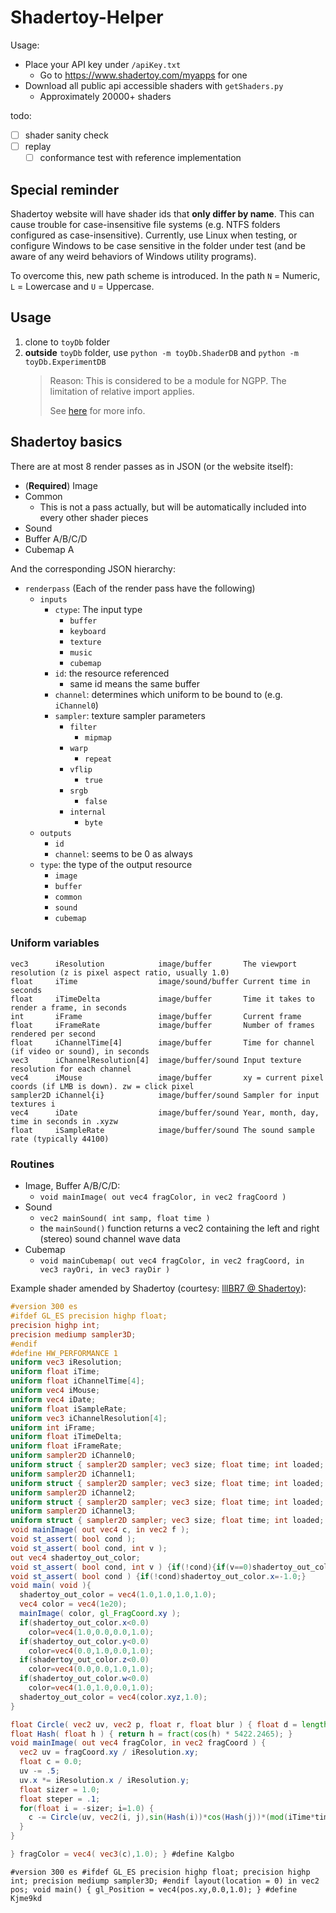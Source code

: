 # Shadertoy-Helper

Usage:
- Place your API key under `/apiKey.txt`
  - Go to https://www.shadertoy.com/myapps for one
- Download all public api accessible shaders with `getShaders.py`
  - Approximately 20000+ shaders

todo:
- [ ] shader sanity check
- [ ] replay
  - [ ] conformance test with reference implementation

## Special reminder

Shadertoy website will have shader ids that **only differ by name**. This can cause trouble for case-insensitive file systems (e.g. NTFS folders configured as case-insensitive). Currently, use Linux when testing, or configure Windows to be case sensitive in the folder under test (and be aware of any weird behaviors of Windows utility programs).

To overcome this, new path scheme is introduced. In the path `N` = Numeric, `L` = Lowercase and `U` = Uppercase.

## Usage

1. clone to `toyDb` folder
2. **outside** `toyDb` folder, use `python -m toyDb.ShaderDB` and `python -m toyDb.ExperimentDB`
   > Reason: This is considered to be a module for NGPP. The limitation of relative import applies.
   >
   > See [here](https://stackoverflow.com/questions/16981921/relative-imports-in-python-3) for more info.

## Shadertoy basics

There are at most 8 render passes as in JSON (or the website itself):
- (**Required**) Image
- Common
  - This is not a pass actually, but will be automatically included into every other shader pieces
- Sound
- Buffer A/B/C/D
- Cubemap A

And the corresponding JSON hierarchy:

- `renderpass` (Each of the render pass have the following)
  - `inputs`
    - `ctype`: The input type
      - `buffer`
      - `keyboard`
      - `texture`
      - `music`
      - `cubemap`
    - `id`: the resource referenced
      - same id means the same buffer
    - `channel`: determines which uniform to be bound to (e.g. `iChannel0`)
    - `sampler`: texture sampler parameters
      - `filter`
        - `mipmap`
      - `warp`
        - `repeat`
      - `vflip`
        - `true`
      - `srgb`
        - `false`
      - `internal`
        - `byte`
  - `outputs`
    - `id`
    - `channel`: seems to be 0 as always
  - `type`: the type of the output resource
    - `image`
    - `buffer`
    - `common`
    - `sound`
    - `cubemap`

### Uniform variables

```
vec3      iResolution            image/buffer       The viewport resolution (z is pixel aspect ratio, usually 1.0)
float     iTime                  image/sound/buffer Current time in seconds
float     iTimeDelta             image/buffer       Time it takes to render a frame, in seconds
int       iFrame                 image/buffer       Current frame
float     iFrameRate             image/buffer       Number of frames rendered per second
float     iChannelTime[4]        image/buffer       Time for channel (if video or sound), in seconds
vec3      iChannelResolution[4]  image/buffer/sound Input texture resolution for each channel
vec4      iMouse                 image/buffer       xy = current pixel coords (if LMB is down). zw = click pixel
sampler2D iChannel{i}            image/buffer/sound Sampler for input textures i
vec4      iDate                  image/buffer/sound Year, month, day, time in seconds in .xyzw
float     iSampleRate            image/buffer/sound The sound sample rate (typically 44100)
```

### Routines

- Image, Buffer A/B/C/D:
  - `void mainImage( out vec4 fragColor, in vec2 fragCoord )`
- Sound
  - `vec2 mainSound( int samp, float time )`
  - the `mainSound()` function returns a vec2 containing the left and right (stereo) sound channel wave data
- Cubemap
  - `void mainCubemap( out vec4 fragColor, in vec2 fragCoord, in vec3 rayOri, in vec3 rayDir )`

Example shader amended by Shadertoy (courtesy: [lllBR7 @ Shadertoy](https://shadertoy.com/view/lllBR7)):

```glsl
#version 300 es
#ifdef GL_ES precision highp float;
precision highp int;
precision mediump sampler3D;
#endif
#define HW_PERFORMANCE 1
uniform vec3 iResolution;
uniform float iTime;
uniform float iChannelTime[4];
uniform vec4 iMouse;
uniform vec4 iDate;
uniform float iSampleRate;
uniform vec3 iChannelResolution[4];
uniform int iFrame;
uniform float iTimeDelta;
uniform float iFrameRate;
uniform sampler2D iChannel0;
uniform struct { sampler2D sampler; vec3 size; float time; int loaded; }iCh0;
uniform sampler2D iChannel1;
uniform struct { sampler2D sampler; vec3 size; float time; int loaded; }iCh1;
uniform sampler2D iChannel2;
uniform struct { sampler2D sampler; vec3 size; float time; int loaded; }iCh2;
uniform sampler2D iChannel3;
uniform struct { sampler2D sampler; vec3 size; float time; int loaded; }iCh3;
void mainImage( out vec4 c, in vec2 f );
void st_assert( bool cond );
void st_assert( bool cond, int v );
out vec4 shadertoy_out_color;
void st_assert( bool cond, int v ) {if(!cond){if(v==0)shadertoy_out_color.x=-1.0;else if(v==1)shadertoy_out_color.y=-1.0;else if(v==2)shadertoy_out_color.z=-1.0;else shadertoy_out_color.w=-1.0;}}
void st_assert( bool cond ) {if(!cond)shadertoy_out_color.x=-1.0;}
void main( void ){
  shadertoy_out_color = vec4(1.0,1.0,1.0,1.0);
  vec4 color = vec4(1e20);
  mainImage( color, gl_FragCoord.xy );
  if(shadertoy_out_color.x<0.0)
    color=vec4(1.0,0.0,0.0,1.0);
  if(shadertoy_out_color.y<0.0)
    color=vec4(0.0,1.0,0.0,1.0);
  if(shadertoy_out_color.z<0.0)
    color=vec4(0.0,0.0,1.0,1.0);
  if(shadertoy_out_color.w<0.0)
    color=vec4(1.0,1.0,0.0,1.0);
  shadertoy_out_color = vec4(color.xyz,1.0);
}

float Circle( vec2 uv, vec2 p, float r, float blur ) { float d = length(uv - p); float c = smoothstep(r, r-blur, d); return c; }
float Hash( float h ) { return h = fract(cos(h) * 5422.2465); }
void mainImage( out vec4 fragColor, in vec2 fragCoord ) {
  vec2 uv = fragCoord.xy / iResolution.xy;
  float c = 0.0;
  uv -= .5;
  uv.x *= iResolution.x / iResolution.y;
  float sizer = 1.0;
  float steper = .1;
  for(float i = -sizer; i=1.0) {
    c -= Circle(uv, vec2(i, j),sin(Hash(i))*cos(Hash(j))*(mod(iTime*timer, resetTimer)), sin(Hash(j)));
  }
}

} fragColor = vec4( vec3(c),1.0); } #define Kalgbo
```

```
#version 300 es #ifdef GL_ES precision highp float; precision highp int; precision mediump sampler3D; #endif layout(location = 0) in vec2 pos; void main() { gl_Position = vec4(pos.xy,0.0,1.0); } #define Kjme9kd
```